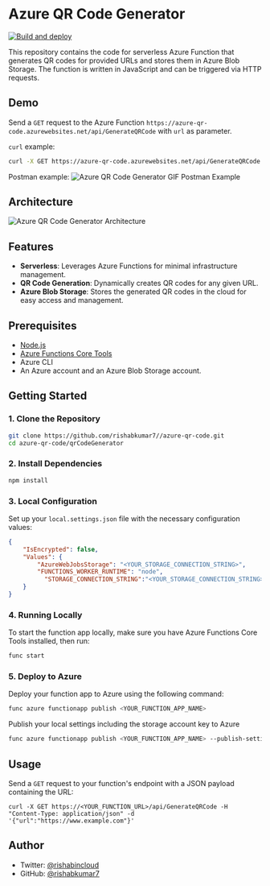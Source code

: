 # Azure QR Code Generator

[![Build and deploy](https://github.com/rishabkumar7/azure-qr-code/actions/workflows/main_qr-code-generator7.yml/badge.svg)](https://github.com/rishabkumar7/azure-qr-code/actions/workflows/main_qr-code-generator7.yml)

This repository contains the code for serverless Azure Function that generates QR codes for provided URLs and stores them in Azure Blob Storage. The function is written in JavaScript and can be triggered via HTTP requests.

## Demo

Send a `GET` request to the Azure Function `https://azure-qr-code.azurewebsites.net/api/GenerateQRCode` with `url` as parameter.

`curl` example:

``` bash
curl -X GET https://azure-qr-code.azurewebsites.net/api/GenerateQRCode -H "Content-Type: application/json" -d '{"url":"https://www.example.com"}'
```

Postman example:
![Azure QR Code Generator GIF Postman Example](./assets/azure-qr-code.gif)

## Architecture

![Azure QR Code Generator Architecture](./assets/azure-qr-code-architecture.png)

## Features

-   **Serverless**: Leverages Azure Functions for minimal infrastructure management.
-   **QR Code Generation**: Dynamically creates QR codes for any given URL.
-   **Azure Blob Storage**: Stores the generated QR codes in the cloud for easy access and management.

## Prerequisites

-   [Node.js](https://nodejs.org/)
-   [Azure Functions Core Tools](https://learn.microsoft.com/en-us/azure/azure-functions/functions-run-local?tabs=linux%2Cisolated-process%2Cnode-v4%2Cpython-v2%2Chttp-trigger%2Ccontainer-apps&pivots=programming-language-csharp)
-   Azure CLI
-   An Azure account and an Azure Blob Storage account.

## Getting Started

### 1. Clone the Repository

``` bash
git clone https://github.com/rishabkumar7//azure-qr-code.git
cd azure-qr-code/qrCodeGenerator
```

### 2. Install Dependencies

```bash
npm install
```

### 3. Local Configuration

Set up your `local.settings.json` file with the necessary configuration values:

```json
{
    "IsEncrypted": false,
    "Values": {
        "AzureWebJobsStorage": "<YOUR_STORAGE_CONNECTION_STRING>",
        "FUNCTIONS_WORKER_RUNTIME": "node",
	      "STORAGE_CONNECTION_STRING":"<YOUR_STORAGE_CONNECTION_STRING>"
    }
}
```

### 4. Running Locally

To start the function app locally, make sure you have Azure Functions Core Tools installed, then run:

```bash
func start
```

### 5. Deploy to Azure

Deploy your function app to Azure using the following command:

```bash
func azure functionapp publish <YOUR_FUNCTION_APP_NAME>
```

Publish your local settings including the storage account key to Azure

```bash
func azure functionapp publish <YOUR_FUNCTION_APP_NAME> --publish-settings-only
```

## Usage

Send a `GET` request to your function's endpoint with a JSON payload containing the URL:

`curl -X GET https://<YOUR_FUNCTION_URL>/api/GenerateQRCode -H "Content-Type: application/json" -d '{"url":"https://www.example.com"}'`

## Author

- Twitter: [@rishabincloud](https://twitter.com/rishabincloud)
- GitHub: [@rishabkumar7](https://github.com/rishabkumar7)
